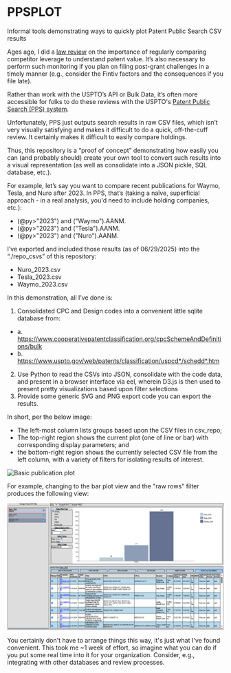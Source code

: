 # PPSPLOT
Informal tools demonstrating ways to quickly plot Patent Public Search CSV results


Ages ago, I did a [law review](https://scholarship.kentlaw.iit.edu/ckjip/vol18/iss3/2/) on the importance of regularly comparing competitor leverage to understand patent value.  It’s also necessary to perform such monitoring if you plan on filing post-grant challenges in a timely manner (e.g., consider the Fintiv factors and the consequences if you file late).

Rather than work with the USPTO’s API or Bulk Data, it’s often more accessible for folks to do these reviews with the USPTO's [Patent Public Search (PPS) system](https://www.uspto.gov/patents/search/patent-public-search).

Unfortunately, PPS just outputs search results in raw CSV files, which isn’t very visually satisfying and makes it difficult to do a quick, off-the-cuff review.  It certainly makes it difficult to easily compare holdings.

Thus, this repository is a “proof of concept” demonstrating how easily you can (and probably should) create your own tool to convert such results into a visual representation (as well as consolidate into a JSON pickle, SQL database, etc.).

For example, let’s say you want to compare recent publications for Waymo, Tesla, and Nuro after 2023.  In PPS, that’s (taking a naïve, superficial approach - in a real analysis, you'd need to include holding companies, etc.):

* (@py>"2023") and ("Waymo").AANM.
* (@py>"2023") and ("Tesla").AANM.
* (@py>"2023") and ("Nuro").AANM.

I’ve exported and included those results (as of 06/29/2025) into the “./repo_csvs” of this repository:

* Nuro_2023.csv
* Tesla_2023.csv
* Waymo_2023.csv


In this demonstration, all I’ve done is:

1)	Consolidated CPC and Design codes into a convenient little sqlite database from:
  - a.	https://www.cooperativepatentclassification.org/cpcSchemeAndDefinitions/bulk
  - b.	https://www.uspto.gov/web/patents/classification/uspcd*/schedd*.htm 
2)	Use Python to read the CSVs into JSON, consolidate with the code data, and present in a browser interface via eel, wherein D3.js is then used to present pretty visualizations based upon filter selections
3)	Provide some generic SVG and PNG export code you can export the results.

In short, per the below image:
* The left-most column lists groups based upon the CSV files in csv_repo;
* The top-right region shows the current plot (one of line or bar) with corresponding display parameters; and
* the bottom-right region shows the currently selected CSV file from the left column, with a variety of filters for isolating results of interest.

![Basic publication plot](simple_time.bmp)

For example, changing to the bar plot view and the "raw rows" filter produces the following view:

![Basic publication plot](summary_plot.bmp)

You certainly don't have to arrange things this way, it's just what I've found convenient.  This took me ~1 week of effort, so imagine what you can do if you put some real time into it for your organization.  Consider, e.g., integrating with other databases and review processes.




